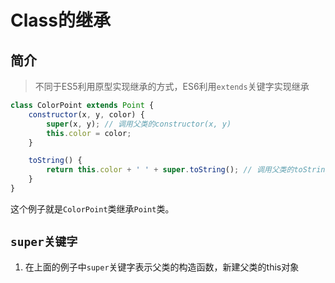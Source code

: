 # Class的继承

## 简介
> 不同于ES5利用原型实现继承的方式，ES6利用`extends`关键字实现继承
```js
class ColorPoint extends Point {
    constructor(x, y, color) {
        super(x, y); // 调用父类的constructor(x, y)
        this.color = color;
    }

    toString() {
        return this.color + ' ' + super.toString(); // 调用父类的toString()
    }
}
```
这个例子就是`ColorPoint`类继承`Point`类。

## `super关键字`
1. 在上面的例子中`super`关键字表示父类的构造函数，新建父类的this对象
